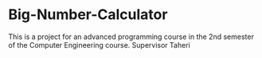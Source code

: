 # Big-Number-Calculator
This is a project for an advanced programming course in the 2nd semester of the Computer Engineering course.
Supervisor Taheri

